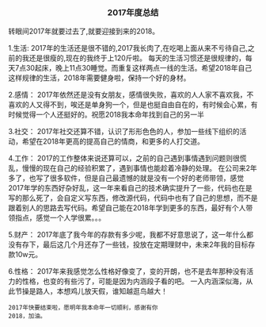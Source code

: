 

<!DOCTYPE html>
<html>
<head>
	<title>2017年度总结</title>

</head>
<body>

<h3><center>2017年度总结</center></h3>
<p>
	转眼间2017年就要过去了,就要迎接到来的2018。
</p>
<p>
		1.生活:
		2017年的生活还是很不错的,2017我长肉了,在吃喝上面从来不亏待自己,之前的我还是很瘦的,现在的我终于上120斤啦。
		每天的生活习惯还是很规律的，每天7点30起床，晚上11点30睡觉。而重复这样两点一线的生活。希望2018年自己这样规律的生活，2018年需要健身啦，保持一个好的身材。

</p>
<p>
		2.感情：
		2017年依然还是没有女朋友，感情很失败，喜欢的人人家不喜欢我，不喜欢的人又得不到，唉还是单身狗一个，但是也挺自由自在的，有时候会心累，有时候觉得一个人还挺好的。祝愿2018我本命年找到自己的另一半
</p>
<p>
		3.社交：
		2017年社交还算不错，认识了形形色色的人，参加一些线下组织的活动，希望在2018年更高的提高自己的情商，和更多的人打交道。
</p>
<p>
		4.工作：
		2017的工作整体来说还算可以，之前的自己遇到事情遇到问题则很慌乱，慢慢的现在自己的经验积累了，遇到事情也能趁着冷静的处理。
		在公司来2年多了，也写了很多软件，但是自己最遗憾的就是没有一个好的老师带领，感觉2017年学的东西好杂好乱，这一年来看自己的技术确实提升了一些，代码也在是写的那么死了，会自定义写东西，修改源代码，代码中也有了自己的思想，而不是跟着别人的思路去写代码。希望自己能在2018年学到更多的东西，最好有个人带领指点，感觉一个人学很累。。。
</p>
<p>
		5.财产：
		2017年底了我今年的存款有多少呢，我都不好意思说了，这一年什么都没有存下，最后这几个月还存了一些钱，投放在定期理财中，未来2年我的目标存款10w元。
</p>
<p>
		6.性格：
		2017年来我感觉怎么性格好像变了，变的开朗，也不是去年那种没有活力的性格，也变的有些污了，可能是因为内涵段子看的吧。
		一入内涵深似海，从此节操是路人，本想鸡儿放天假，谁知越逛鸟越大！
</p>


	2017年快要结束啦，愿明年我本命年一切顺利，感谢有你
	2018，加油。

</body>
</html>
